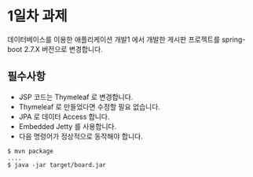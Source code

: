 # 1일차 과제
데이터베이스를 이용한 애플리케이션 개발1 에서 개발한 게시판 프로젝트를 spring-boot 2.7.X 버전으로 변경합니다.

## 필수사항
- JSP 코드는 Thymeleaf 로 변경합니다.
- Thymeleaf 로 만들었다면 수정할 필요 없습니다.
- JPA 로 데이터 Access 합니다.
- Embedded Jetty 를 사용합니다.
- 다음 명령어가 정상적으로 동작해야 합니다.

```
$ mvn package
....
$ java -jar target/board.jar
```
